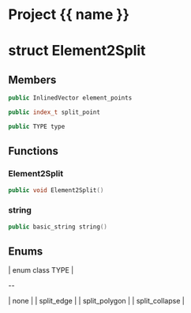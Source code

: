<script setup>
import {useRoute} from 'vitepress'
const {path} = useRoute()
const tokens = path.split('/')
const words = tokens[2].split('-');
for (let i = 0; i < words.length; i++) {
    words[i] = words[i].charAt(0).toUpperCase() + words[i].slice(1);
    words[i] = words[i].replace('geode', 'Geode')
}
const name = words.join('-');
</script>
# Project {{ name }}

# struct Element2Split


## Members

```cpp
public InlinedVector element_points

```

```cpp
public index_t split_point

```

```cpp
public TYPE type

```



## Functions

### Element2Split

```cpp
public void Element2Split()
```


### string

```cpp
public basic_string string()
```




## Enums

| enum class TYPE |

--

| none |
| split_edge |
| split_polygon |
| split_collapse |





